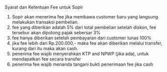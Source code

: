 Syarat dan Ketentuan Fee untuk Sopir
 
1. Sopir akan menerima fee jika membawa customer baru yang langsung melakukan transaksi pembelian.
2. fee yang diberikan adalah 5% dari total pembelian setelah diskon, fee tersebur akan dipotong pajak sebersar 3%
3. fee hanya diberikan setelah pembayaran dari customer lunas 100%
4. jika fee lebih dari Rp.200.000,- maka fee akan diberikan melalui transfer, kurang dari itu maka akan cash.
5. penerima fee wajib menyerahkan KTP and NPWP (jika ada), untuk mendapatkan fee secara transfer
6. penerima fee wajib menanda tangani bukti penerimaan fee jika cash